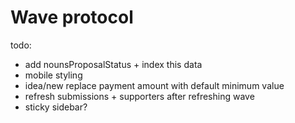# Wave protocol

todo:
- add nounsProposalStatus + index this data
- mobile styling
- idea/new replace payment amount with default minimum value
- refresh submissions + supporters after refreshing wave
- sticky sidebar?

